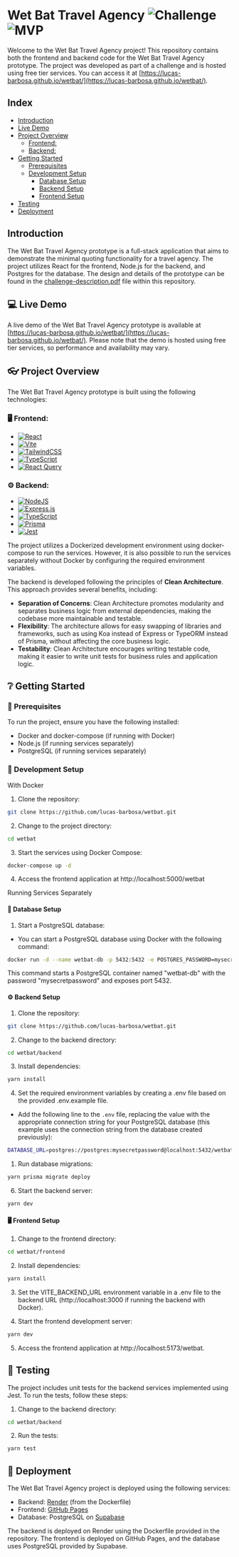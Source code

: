 # Wet Bat Travel Agency ![Challenge](https://img.shields.io/badge/DEV%20CHALLENGE-5BBFBA) ![MVP](https://img.shields.io/badge/MVP-5F6CAF)

Welcome to the Wet Bat Travel Agency project! This repository contains both the frontend and backend code for the Wet Bat Travel Agency prototype. The project was developed as part of a challenge and is hosted using free tier services. You can access it at [https://lucas-barbosa.github.io/wetbat/](https://lucas-barbosa.github.io/wetbat/).

## Index

- [Introduction](#introduction)
- [Live Demo](#computer-live-demo)
- [Project Overview](#eyeglasses-project-overview)
  - [Frontend:](#desktop_computer-frontend)
  - [Backend:](#gear-backend)
- [Getting Started](#grey_question-getting-started)
  - [Prerequisites](#page_facing_up-prerequisites)
  - [Development Setup](#wrench-development-setup)
    - [Database Setup](#game_die-database-setup)
    - [Backend Setup](#gear-backend-setup)
    - [Frontend Setup](#desktop_computer-frontend-setup)
- [Testing](#test_tube-testing)
- [Deployment](#rocket-deployment)

## Introduction

The Wet Bat Travel Agency prototype is a full-stack application that aims to demonstrate the minimal quoting functionality for a travel agency. The project utilizes React for the frontend, Node.js for the backend, and Postgres for the database. The design and details of the prototype can be found in the [challenge-description.pdf](challenge-description.pdf) file within this repository.

## :computer: Live Demo

A live demo of the Wet Bat Travel Agency prototype is available at [https://lucas-barbosa.github.io/wetbat/](https://lucas-barbosa.github.io/wetbat/). Please note that the demo is hosted using free tier services, so performance and availability may vary.

## :eyeglasses: Project Overview
The Wet Bat Travel Agency prototype is built using the following technologies:

### :desktop_computer: Frontend:
* [![React](https://img.shields.io/badge/react-%2320232a.svg?style=for-the-badge&logo=react&logoColor=%2361DAFB)](https://react.dev/)
* [![Vite](https://img.shields.io/badge/vite-%23646CFF.svg?style=for-the-badge&logo=vite&logoColor=white)](https://vitejs.dev/)
* [![TailwindCSS](https://img.shields.io/badge/tailwindcss-%2338B2AC.svg?style=for-the-badge&logo=tailwind-css&logoColor=white)](https://tailwindcss.com/)
* [![TypeScript](https://img.shields.io/badge/typescript-%23007ACC.svg?style=for-the-badge&logo=typescript&logoColor=white)](https://www.typescriptlang.org/)
* [![React Query](https://img.shields.io/badge/-React%20Query-FF4154?style=for-the-badge&logo=react%20query&logoColor=white)](https://tanstack.com/query/v3/)

### :gear: Backend:
* [![NodeJS](https://img.shields.io/badge/node.js-6DA55F?style=for-the-badge&logo=node.js&logoColor=white)](https://nodejs.org/)
* [![Express.js](https://img.shields.io/badge/express.js-%23404d59.svg?style=for-the-badge&logo=express&logoColor=%2361DAFB)](https://expressjs.com/)
* [![TypeScript](https://img.shields.io/badge/typescript-%23007ACC.svg?style=for-the-badge&logo=typescript&logoColor=white)](https://www.typescriptlang.org/)
* [![Prisma](https://img.shields.io/badge/Prisma-3982CE?style=for-the-badge&logo=Prisma&logoColor=white)](https://www.prisma.io/)
* [![Jest](https://img.shields.io/badge/-jest-%23C21325?style=for-the-badge&logo=jest&logoColor=white)](https://jestjs.io/)

The project utilizes a Dockerized development environment using docker-compose to run the services. However, it is also possible to run the services separately without Docker by configuring the required environment variables.

The backend is developed following the principles of **Clean Architecture**. This approach provides several benefits, including:

- **Separation of Concerns**: Clean Architecture promotes modularity and separates business logic from external dependencies, making the codebase more maintainable and testable.
- **Flexibility**: The architecture allows for easy swapping of libraries and frameworks, such as using Koa instead of Express or TypeORM instead of Prisma, without affecting the core business logic.
- **Testability**: Clean Architecture encourages writing testable code, making it easier to write unit tests for business rules and application logic.

## :grey_question: Getting Started
### :page_facing_up: Prerequisites
To run the project, ensure you have the following installed:

- Docker and docker-compose (if running with Docker)
- Node.js (if running services separately)
- PostgreSQL (if running services separately)

### :wrench: Development Setup
With Docker

1. Clone the repository:

```bash
git clone https://github.com/lucas-barbosa/wetbat.git
```

2. Change to the project directory:
```bash
cd wetbat
```

3. Start the services using Docker Compose:
```bash
docker-compose up -d
```

4. Access the frontend application at http://localhost:5000/wetbat

Running Services Separately

#### :game_die: Database Setup

1. Start a PostgreSQL database:

- You can start a PostgreSQL database using Docker with the following command:
```bash
docker run -d --name wetbat-db -p 5432:5432 -e POSTGRES_PASSWORD=mysecretpassword postgres:latest
```
This command starts a PostgreSQL container named "wetbat-db" with the password "mysecretpassword" and exposes port 5432.


#### :gear: Backend Setup

1. Clone the repository:

```bash
git clone https://github.com/lucas-barbosa/wetbat.git
```

2. Change to the backend directory:

```bash
cd wetbat/backend
```

3. Install dependencies:

```bash
yarn install
```

4. Set the required environment variables by creating a .env file based on the provided .env.example file.
- Add the following line to the `.env` file, replacing the value with the appropriate connection string for your PostgreSQL database (this example uses the connection string from the database created previously):
```bash
DATABASE_URL=postgres://postgres:mysecretpassword@localhost:5432/wetbat-db
```

1. Run database migrations:

```bash
yarn prisma migrate deploy
```

6. Start the backend server:

```bash
yarn dev
```

#### :desktop_computer: Frontend Setup
1. Change to the frontend directory:

```bash
cd wetbat/frontend
```

2. Install dependencies:

```bash
yarn install
```

3. Set the VITE_BACKEND_URL environment variable in a .env file to the backend URL (http://localhost:3000 if running the backend with Docker).

4. Start the frontend development server:

```bash
yarn dev
```

5. Access the frontend application at http://localhost:5173/wetbat.

## :test_tube: Testing
The project includes unit tests for the backend services implemented using Jest. To run the tests, follow these steps:

1. Change to the backend directory:

```bash
cd wetbat/backend
```

2. Run the tests:

```bash
yarn test
```

## :rocket: Deployment

The Wet Bat Travel Agency project is deployed using the following services:

- Backend: [Render](https://render.com) (from the Dockerfile)
- Frontend: [GitHub Pages](https://pages.github.com)
- Database: PostgreSQL on [Supabase](https://supabase.io)

The backend is deployed on Render using the Dockerfile provided in the repository. The frontend is deployed on GitHub Pages, and the database uses PostgreSQL provided by Supabase.

